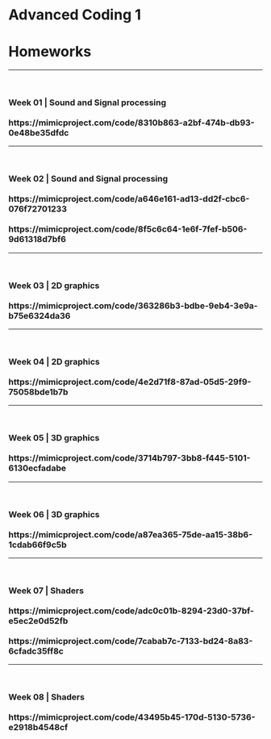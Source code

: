 <h1>Advanced Coding 1</h1>
<h1>Homeworks</h1>
<hr>
<br>

<h3>Week 01 | Sound and Signal processing
<br><br>
https://mimicproject.com/code/8310b863-a2bf-474b-db93-0e48be35dfdc
</h3>

<hr>
<br>

<h3>Week 02 | Sound and Signal processing
<br><br>
https://mimicproject.com/code/a646e161-ad13-dd2f-cbc6-076f72701233
<br><br>
https://mimicproject.com/code/8f5c6c64-1e6f-7fef-b506-9d61318d7bf6
</h3>

<hr>
<br>

<h3>Week 03 | 2D graphics
<br><br>
https://mimicproject.com/code/363286b3-bdbe-9eb4-3e9a-b75e6324da36
</h3>

<hr>
<br>

<h3>Week 04 | 2D graphics
<br><br>
https://mimicproject.com/code/4e2d71f8-87ad-05d5-29f9-75058bde1b7b</h3>

<hr>
<br>

<h3>Week 05 | 3D graphics
<br><br>
https://mimicproject.com/code/3714b797-3bb8-f445-5101-6130ecfadabe
</h3>

<hr>
<br>

<h3>Week 06 | 3D graphics
<br><br>
https://mimicproject.com/code/a87ea365-75de-aa15-38b6-1cdab66f9c5b
</h3>

<hr>
<br>

<h3>Week 07 | Shaders
<br><br>
https://mimicproject.com/code/adc0c01b-8294-23d0-37bf-e5ec2e0d52fb
<br><br> 
https://mimicproject.com/code/7cabab7c-7133-bd24-8a83-6cfadc35ff8c
</h3>

<hr>
<br>

<h3>Week 08 | Shaders
<br><br>
https://mimicproject.com/code/43495b45-170d-5130-5736-e2918b4548cf
</h3>

